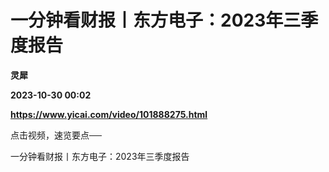 # 一分钟看财报丨东方电子：2023年三季度报告
**灵犀**

**2023-10-30 00:02**

**https://www.yicai.com/video/101888275.html**

点击视频，速览要点──

一分钟看财报丨东方电子：2023年三季度报告